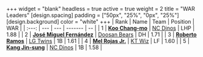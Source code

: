 +++
widget = "blank"
headless = true
active = true
weight = 2
title = "WAR Leaders"
[design.spacing]
padding = ["50px", "25%", "0px", "25%"]
[design.background]
color = "white"
+++
| Rank | Name | Team | Position | WAR |
| :---: | --- | --- | ------- | -- |
| 1 | [**Koo Chang-mo**](/players/7698) | [NC Dinos](/teams/NCDinos) | LHP | 1.88 |
| 2 | [**José Miguel Fernández**](/players/12514) | [Doosan Bears](/teams/DoosanBears) | DH | 1.71 |
| 3 | [**Roberto Ramos**](/players/13795) | [LG Twins](/teams/LGTwins) | 1B | 1.61 |
| 4 | [**Mel Rojas Jr.**](/players/11380) | [KT Wiz](/teams/KTWiz) | LF | 1.60 |
| 5 | [**Kang Jin-sung**](/players/3645) | [NC Dinos](/teams/NCDinos) | 1B | 1.58 |
